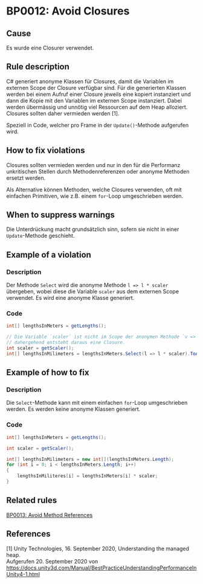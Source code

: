 # BP0012: Avoid Closures

## Cause

Es wurde eine Closurer verwendet.

## Rule description

C# generiert anonyme Klassen für Closures, damit die Variablen im externen Scope der Closure verfügbar sind. Für die generierten Klassen werden bei einem Aufruf einer Closure jeweils eine kopiert instanziert und dann die Kopie mit den Variablen im externen Scope instanziert.
Dabei werden übermässig und unnötig viel Ressourcen auf dem Heap alloziert.
Closures sollten daher vermieden werden [1]. 

Speziell in Code, welcher pro Frame in der `Update()`-Methode aufgerufen wird.

## How to fix violations

Closures sollten vermieden werden und nur in den für die Performanz unkritischen Stellen durch Methodenreferenzen oder anonyme Methoden ersetzt werden.

Als Alternative können Methoden, welche Closures verwenden, oft mit einfachen Primitiven, wie z.B. einem `for`-Loop umgeschrieben werden.

## When to suppress warnings

Die Unterdrückung macht grundsätzlich sinn, sofern sie nicht in einer `Update`-Methode geschieht.

## Example of a violation

### Description

Der Methode `Select` wird die anonyme Methode `l => l * scaler` übergeben, wobei diese die Variable `scaler` aus dem externen Scope verwendet. Es wird eine anonyme Klasse generiert.

### Code

```csharp
int[] lengthsInMeters = getLengths();

// Die Variable `scaler` ist nicht im Scope der anonymen Methode `v => v * scaler`,
// dahergehend entsteht daraus eine Closure.
int scaler = getScaler();
int[] lengthsInMilimeters = lengthsInMeters.Select(l => l * scaler).ToArray();
```

## Example of how to fix

### Description

Die `Select`-Methode kann mit einem einfachen `for`-Loop umgeschrieben werden. Es werden keine anonyme Klassen generiert.

### Code

```csharp
int[] lengthsInMeters = getLengths();

int scaler = getScaler();

int[] lengthsInMilimeters = new int[](lengthsInMeters.Length);
for (int i = 0; i < lengthsInMeters.Length; i++) 
{
    lengthsInMiliteres[i] = lengthsInMeters[i] * scaler;
}
```


## Related rules

[BP0013: Avoid Method References](https://github.com/emanuelbuholer/unity-best-practices/blob/master/docs/reference/BP0013_AvoidMethodReferences.md)

## References

<a id="1">[1]</a>
Unity Technologies, 16. September 2020, Understanding the managed heap. <br /> 
Aufgerufen 20. September 2020 von https://docs.unity3d.com/Manual/BestPracticeUnderstandingPerformanceInUnity4-1.html


